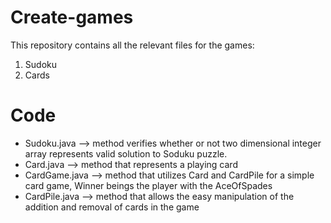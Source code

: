 # Create-games
This repository contains all the relevant files for the games: 
1. Sudoku 
2. Cards 

# Code 
- Sudoku.java --> method verifies whether or not two dimensional integer array represents valid solution to Soduku puzzle. 
- Card.java --> method that represents a playing card 
- CardGame.java --> method that utilizes Card and CardPile for a simple card game, Winner beings the player with the AceOfSpades 
- CardPile.java --> method that allows the easy manipulation of the addition and removal of cards in the game 
